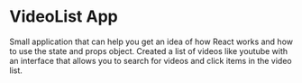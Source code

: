 # VideoList App

Small application that can help you get an idea of how React works and how to
use the state and props object.
Created a list of videos like youtube with an interface that allows you to
search for videos and click items in the video list.
